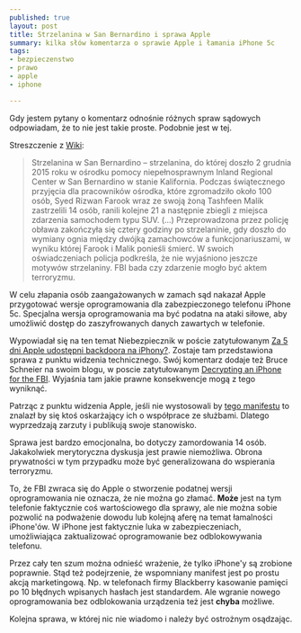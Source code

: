 ```yaml
---
published: true
layout: post
title: Strzelanina w San Bernardino i sprawa Apple
summary: kilka słów komentarza o sprawie Apple i łamania iPhone 5c
tags:
- bezpieczenstwo
- prawo
- apple
- iphone

---
```


Gdy jestem pytany o komentarz odnośnie różnych spraw sądowych odpowiadam, że to nie jest takie proste. Podobnie jest w tej.

Streszczenie z [Wiki](https://pl.wikipedia.org/wiki/Strzelanina_w_San_Bernardino):

> Strzelanina w San Bernardino – strzelanina, do której doszło 2 grudnia 2015 roku w ośrodku pomocy niepełnosprawnym Inland Regional Center w San Bernardino w stanie Kalifornia. Podczas świątecznego przyjęcia dla pracowników ośrodka, które zgromadziło około 100 osób, Syed Rizwan Farook wraz ze swoją żoną Tashfeen Malik zastrzelili 14 osób, ranili kolejne 21 a następnie zbiegli z miejsca zdarzenia samochodem typu SUV. (...) Przeprowadzona przez policję obława zakończyła się cztery godziny po strzelaninie, gdy doszło do wymiany ognia między dwójką zamachowców a funkcjonariuszami, w wyniku której Farook i Malik ponieśli śmierć. W swoich oświadczeniach policja podkreśla, że nie wyjaśniono jeszcze motywów strzelaniny. FBI bada czy zdarzenie mogło być aktem terroryzmu.

W celu złapania osób zaangażowanych w zamach sąd nakazał Apple przygotować wersje oprogramowania dla zabezpieczonego telefonu iPhone 5c. Specjalna wersja oprogramowania ma być podatna na ataki siłowe, aby umożliwić dostęp do zaszyfrowanych danych zawartych w telefonie.

Wypowiadał się na ten temat Niebezpiecznik w poście zatytułowanym [Za 5 dni Apple udostępni backdoora na iPhony?](https://niebezpiecznik.pl/post/fbi-kaze-apple-wbudowac-backdoora-w-iphony/?o=donpiekarz). Zostaje tam przedstawiona sprawa z punktu widzenia technicznego. Swój komentarz dodaje też Bruce Schneier na swoim blogu, w poscie zatytułowanym [Decrypting an iPhone for the FBI](https://www.schneier.com/blog/archives/2016/02/decrypting_an_i.html). Wyjaśnia tam jakie prawne konsekwencje mogą z tego wyniknąć. 

Patrząc z punktu widzenia Apple, jeśli nie wystosowali by [tego manifestu](https://www.apple.com/customer-letter) to znalazł by się ktoś oskarżający ich o współprace ze służbami. Dlatego wyprzedzają zarzuty i publikują swoje stanowisko.

Sprawa jest bardzo emocjonalna, bo dotyczy zamordowania 14 osób. Jakakolwiek merytoryczna dyskusja jest prawie niemożliwa. Obrona prywatności w tym przypadku może być generalizowana do wspierania terroryzmu. 

To, że FBI zwraca się do Apple o stworzenie podatnej wersji oprogramowania nie oznacza, że nie można go złamać. __Może__ jest na tym telefonie faktycznie coś wartościowego dla sprawy, ale nie można sobie pozwolić na podważenie dowodu lub kolejną aferę na temat łamalności iPhone'ów. W iPhone jest faktycznie luka w zabezpieczeniach, umożliwiająca zaktualizować oprogramowanie bez odblokowywania telefonu. 

Przez cały ten szum można odnieść wrażenie, że tylko iPhone'y są zrobione poprawnie. Stąd też podejrzenie, że wspomniany manifest jest po prostu akcją marketingową. Np. w telefonach firmy Blackberry kasowanie pamięci po 10 błędnych wpisanych hasłach jest standardem. Ale wgranie nowego oprogramowania bez odblokowania urządzenia też jest __chyba__ możliwe. 

Kolejna sprawa, w której nic nie wiadomo i należy być ostrożnym osądzając. 
